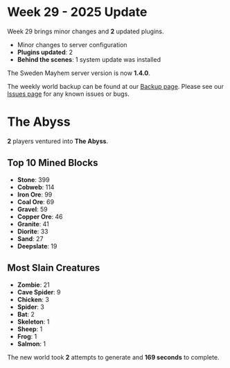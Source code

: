 # Week 29 - 2025 Update

Week 29 brings minor changes and **2** updated plugins.

- Minor changes to server configuration
- **Plugins updated**: 2
- **Behind the scenes**: 1 system update was installed

The Sweden Mayhem server version is now **1.4.0**.

The weekly world backup can be found at our [Backup page](/minecraft/backups).
Please see our [Issues page](/minecraft/issues) for any known issues or bugs.

# The Abyss
 
**2** players ventured into **The Abyss**.
 
## Top 10 Mined Blocks
- **Stone**: 399
- **Cobweb**: 114
- **Iron Ore**: 99
- **Coal Ore**: 69
- **Gravel**: 59
- **Copper Ore**: 46
- **Granite**: 41
- **Diorite**: 33
- **Sand**: 27
- **Deepslate**: 19
 
## Most Slain Creatures
- **Zombie**: 21
- **Cave Spider**: 9
- **Chicken**: 3
- **Spider**: 3
- **Bat**: 2
- **Skeleton**: 1
- **Sheep**: 1
- **Frog**: 1
- **Salmon**: 1
 
The new world took **2** attempts to generate and **169 seconds** to complete.
 
